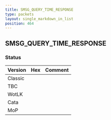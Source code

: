 ```yaml
---
title: SMSG_QUERY_TIME_RESPONSE
type: packets
layout: single_markdown_in_list
position: 464
---
```


## SMSG_QUERY_TIME_RESPONSE

### Status

Version | Hex | Comment
---------- | ---------- | ---------- 
Classic |  |  
TBC |  |  
WotLK |  |  
Cata |  |  
MoP |  |  